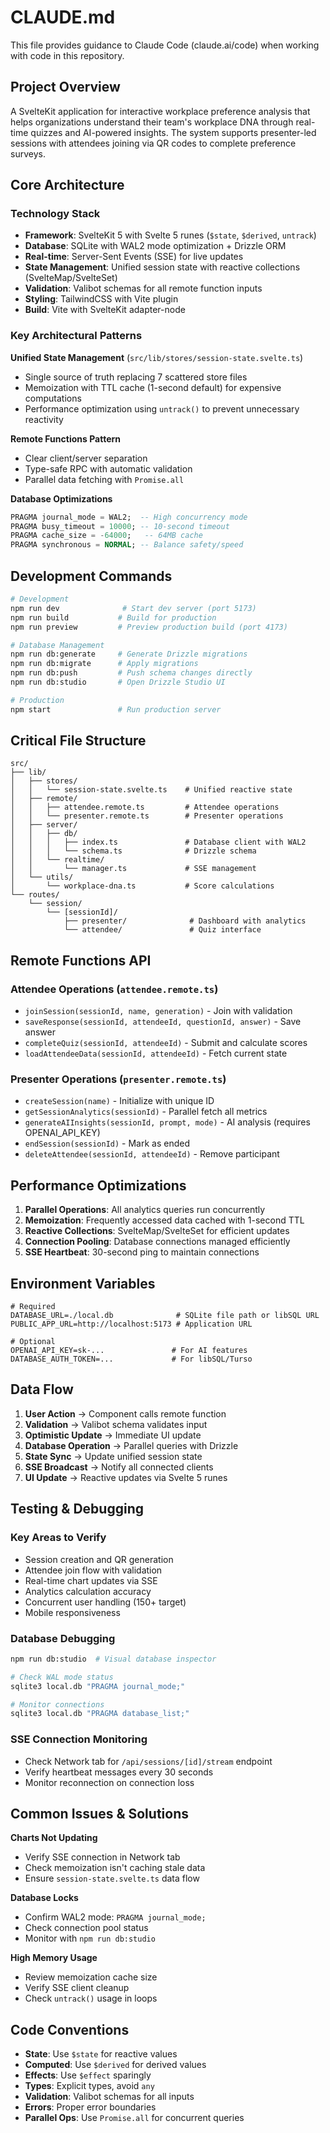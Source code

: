 # CLAUDE.md

This file provides guidance to Claude Code (claude.ai/code) when working with code in this repository.

## Project Overview

A SvelteKit application for interactive workplace preference analysis that helps organizations understand their team's workplace DNA through real-time quizzes and AI-powered insights. The system supports presenter-led sessions with attendees joining via QR codes to complete preference surveys.

## Core Architecture

### Technology Stack
- **Framework**: SvelteKit 5 with Svelte 5 runes (`$state`, `$derived`, `untrack`)
- **Database**: SQLite with WAL2 mode optimization + Drizzle ORM
- **Real-time**: Server-Sent Events (SSE) for live updates
- **State Management**: Unified session state with reactive collections (SvelteMap/SvelteSet)
- **Validation**: Valibot schemas for all remote function inputs
- **Styling**: TailwindCSS with Vite plugin
- **Build**: Vite with SvelteKit adapter-node

### Key Architectural Patterns

**Unified State Management** (`src/lib/stores/session-state.svelte.ts`)
- Single source of truth replacing 7 scattered store files
- Memoization with TTL cache (1-second default) for expensive computations
- Performance optimization using `untrack()` to prevent unnecessary reactivity

**Remote Functions Pattern**
- Clear client/server separation
- Type-safe RPC with automatic validation
- Parallel data fetching with `Promise.all`

**Database Optimizations**
```sql
PRAGMA journal_mode = WAL2;  -- High concurrency mode
PRAGMA busy_timeout = 10000; -- 10-second timeout
PRAGMA cache_size = -64000;   -- 64MB cache
PRAGMA synchronous = NORMAL; -- Balance safety/speed
```

## Development Commands

```bash
# Development
npm run dev              # Start dev server (port 5173)
npm run build           # Build for production
npm run preview         # Preview production build (port 4173)

# Database Management
npm run db:generate     # Generate Drizzle migrations
npm run db:migrate      # Apply migrations
npm run db:push         # Push schema changes directly
npm run db:studio       # Open Drizzle Studio UI

# Production
npm start               # Run production server
```

## Critical File Structure

```
src/
├── lib/
│   ├── stores/
│   │   └── session-state.svelte.ts    # Unified reactive state
│   ├── remote/
│   │   ├── attendee.remote.ts         # Attendee operations
│   │   └── presenter.remote.ts        # Presenter operations
│   ├── server/
│   │   ├── db/
│   │   │   ├── index.ts               # Database client with WAL2
│   │   │   └── schema.ts              # Drizzle schema
│   │   └── realtime/
│   │       └── manager.ts             # SSE management
│   └── utils/
│       └── workplace-dna.ts           # Score calculations
└── routes/
    └── session/
        └── [sessionId]/
            ├── presenter/              # Dashboard with analytics
            └── attendee/               # Quiz interface
```

## Remote Functions API

### Attendee Operations (`attendee.remote.ts`)
- `joinSession(sessionId, name, generation)` - Join with validation
- `saveResponse(sessionId, attendeeId, questionId, answer)` - Save answer
- `completeQuiz(sessionId, attendeeId)` - Submit and calculate scores
- `loadAttendeeData(sessionId, attendeeId)` - Fetch current state

### Presenter Operations (`presenter.remote.ts`)
- `createSession(name)` - Initialize with unique ID
- `getSessionAnalytics(sessionId)` - Parallel fetch all metrics
- `generateAIInsights(sessionId, prompt, mode)` - AI analysis (requires OPENAI_API_KEY)
- `endSession(sessionId)` - Mark as ended
- `deleteAttendee(sessionId, attendeeId)` - Remove participant

## Performance Optimizations

1. **Parallel Operations**: All analytics queries run concurrently
2. **Memoization**: Frequently accessed data cached with 1-second TTL
3. **Reactive Collections**: SvelteMap/SvelteSet for efficient updates
4. **Connection Pooling**: Database connections managed efficiently
5. **SSE Heartbeat**: 30-second ping to maintain connections

## Environment Variables

```env
# Required
DATABASE_URL=./local.db              # SQLite file path or libSQL URL
PUBLIC_APP_URL=http://localhost:5173 # Application URL

# Optional
OPENAI_API_KEY=sk-...               # For AI features
DATABASE_AUTH_TOKEN=...             # For libSQL/Turso
```

## Data Flow

1. **User Action** → Component calls remote function
2. **Validation** → Valibot schema validates input
3. **Optimistic Update** → Immediate UI update
4. **Database Operation** → Parallel queries with Drizzle
5. **State Sync** → Update unified session state
6. **SSE Broadcast** → Notify all connected clients
7. **UI Update** → Reactive updates via Svelte 5 runes

## Testing & Debugging

### Key Areas to Verify
- Session creation and QR generation
- Attendee join flow with validation
- Real-time chart updates via SSE
- Analytics calculation accuracy
- Concurrent user handling (150+ target)
- Mobile responsiveness

### Database Debugging
```bash
npm run db:studio  # Visual database inspector

# Check WAL mode status
sqlite3 local.db "PRAGMA journal_mode;"

# Monitor connections
sqlite3 local.db "PRAGMA database_list;"
```

### SSE Connection Monitoring
- Check Network tab for `/api/sessions/[id]/stream` endpoint
- Verify heartbeat messages every 30 seconds
- Monitor reconnection on connection loss

## Common Issues & Solutions

**Charts Not Updating**
- Verify SSE connection in Network tab
- Check memoization isn't caching stale data
- Ensure `session-state.svelte.ts` data flow

**Database Locks**
- Confirm WAL2 mode: `PRAGMA journal_mode;`
- Check connection pool status
- Monitor with `npm run db:studio`

**High Memory Usage**
- Review memoization cache size
- Verify SSE client cleanup
- Check `untrack()` usage in loops

## Code Conventions

- **State**: Use `$state` for reactive values
- **Computed**: Use `$derived` for derived values
- **Effects**: Use `$effect` sparingly
- **Types**: Explicit types, avoid `any`
- **Validation**: Valibot schemas for all inputs
- **Errors**: Proper error boundaries
- **Parallel Ops**: Use `Promise.all` for concurrent queries